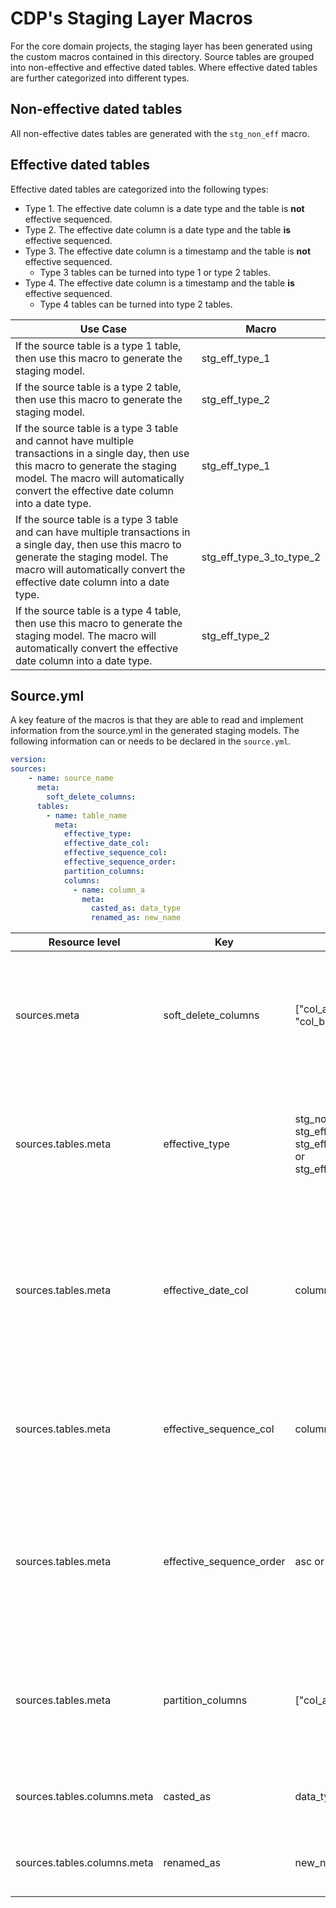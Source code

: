 # CDP's Staging Layer Macros
For the core domain projects, the staging layer has been generated using the custom macros contained in this directory. Source tables are grouped into non-effective and effective dated tables. Where effective dated tables are further categorized into different types.

## Non-effective dated tables
All non-effective dates tables are generated with the `stg_non_eff` macro.

## Effective dated tables
Effective dated tables are categorized into the following types:
- Type 1. The effective date column is a date type and the table is **not** effective sequenced.
- Type 2. The effective date column is a date type and the table **is** effective sequenced.
- Type 3. The effective date column is a timestamp and the table is **not** effective sequenced.
  - Type 3 tables can be turned into type 1 or type 2 tables.
- Type 4. The effective date column is a timestamp and the table **is** effective sequenced.
  - Type 4 tables can be turned into type 2 tables.

| Use Case | Macro |
|---|---|
| If the source table is a type 1 table, then use this macro to generate the staging model. | stg_eff_type_1 |
| If the source table is a type 2 table, then use this macro to generate the staging model. | stg_eff_type_2 |
| If the source table is a type 3 table and cannot have multiple transactions in a single day, then use this macro to generate the staging model. The macro will automatically convert the effective date column into a date type. | stg_eff_type_1 |
| If the source table is a type 3 table and can have multiple transactions in a single day, then use this macro to generate the staging model. The macro will automatically convert the effective date column into a date type. | stg_eff_type_3_to_type_2 |
| If the source table is a type 4 table, then use this macro to generate the staging model. The macro will automatically convert the effective date column into a date type. | stg_eff_type_2 |

## Source.yml
A key feature of the macros is that they are able to read and implement information from the source.yml in the generated staging models. The following information can or needs to be declared in the `source.yml`.

```yaml
version:
sources:
    - name: source_name
      meta:
        soft_delete_columns:
      tables:
        - name: table_name
          meta:
            effective_type:
            effective_date_col:
            effective_sequence_col:
            effective_sequence_order:
            partition_columns:
            columns:
              - name: column_a
                meta:
                  casted_as: data_type
                  renamed_as: new_name
```

| Resource level | Key | Value(s) | Description |
|---|---|---|---|
| sources.meta | soft_delete_columns | ["col_a is condition", "col_b is condition"] | Optional.<br>Implements the specified conditions on the `source` CTE's `where` clause for all of the source tables generated by a staging macro..<br><br>EX: ["_fivetran_deleted != true", "dml_ind != 'D'"] |
| sources.tables.meta | effective_type | stg_non_eff,<br>stg_eff_type_1,<br>stg_eff_type_2,<br>or stg_eff_type_3_to_type_2 | Required for tables that should be generated from a staging macro.<br>Identifies which staging macro should be used.<br>If not specified, then defaults to `stg_non_eff`.<br>Case sensitive. Must match macro name exactly. |
| sources.tables.meta | effective_date_col | column_name | Required for: `stg_eff_type_1`, `stg_eff_type_2`, `stg_eff_type_3_to_type_2`<br>This column identifies which column is tracking the transaction date.<br>This column will always be automatically casted as a date in the macro.<br>If this column has been renamed, use the original name. |
| sources.tables.meta | effective_sequence_col | column_name | Required for: `stg_eff_type_2`<br>This column identifies which column is tracking the transaction sequence for a single day.<br>If this column has been renamed, use the original name. |
| sources.tables.meta | effective_sequence_order | asc or desc | Required for: `stg_eff_type_2`<br>If the greatest effective sequence reflects the last transaction of the day, then use asc.<br>If the smallest effective sequence reflects the last transaction of the day, then use desc.<br>Case sensitive. Must be in all lower case. |
| sources.tables.meta | partition_columns | ["col_a", "col_b", ...] | Required for: `stg_eff_type_1`, `stg_eff_type_2`, `stg_eff_type_3_to_type_2`<br>This column identifies what columns the table should be partitioned by.<br>If a column has been renamed, use the original name. |
| sources.tables.columns.meta | casted_as | data_type | Optional.<br>If a column should be recasted, then declare the data type is should be casted as. |
| sources.tables.columns.meta | renamed_as | new_name | Optional.<br>If a column should be renamed, then declare the new name it should be renamed to. |

